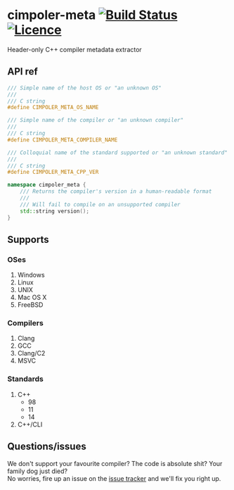 # cimpoler-meta [![Build Status](https://travis-ci.org/nabijaczleweli/cimpoler-meta.svg?branch=master)](https://travis-ci.org/nabijaczleweli/cimpoler-meta) [![Licence](https://img.shields.io/badge/license-MIT-blue.svg?style=flat)](LICENSE)
Header-only C++ compiler metadata extractor

## API ref
```cpp
/// Simple name of the host OS or "an unknown OS"
///
/// C string
#define CIMPOLER_META_OS_NAME

/// Simple name of the compiler or "an unknown compiler"
///
/// C string
#define CIMPOLER_META_COMPILER_NAME

/// Colloquial name of the standard supported or "an unknown standard"
///
/// C string
#define CIMPOLER_META_CPP_VER

namespace cimpoler_meta {
	/// Returns the compiler's version in a human-readable format
	///
	/// Will fail to compile on an unsupported compiler
	std::string version();
}
```

## Supports
### OSes
1. Windows
2. Linux
3. UNIX
4. Mac OS X
5. FreeBSD

### Compilers
1. Clang
2. GCC
3. Clang/C2
4. MSVC

### Standards
1. C++
	* 98
	* 11
	* 14
2. C++/CLI

## Questions/issues
We don't support your favourite compiler? The code is absolute shit? Your family dog just died?<br />
No worries, fire up an issue on the [issue tracker](https://github.com/nabijaczleweli/cimpoler-meta/issues) and we'll fix you right up.
